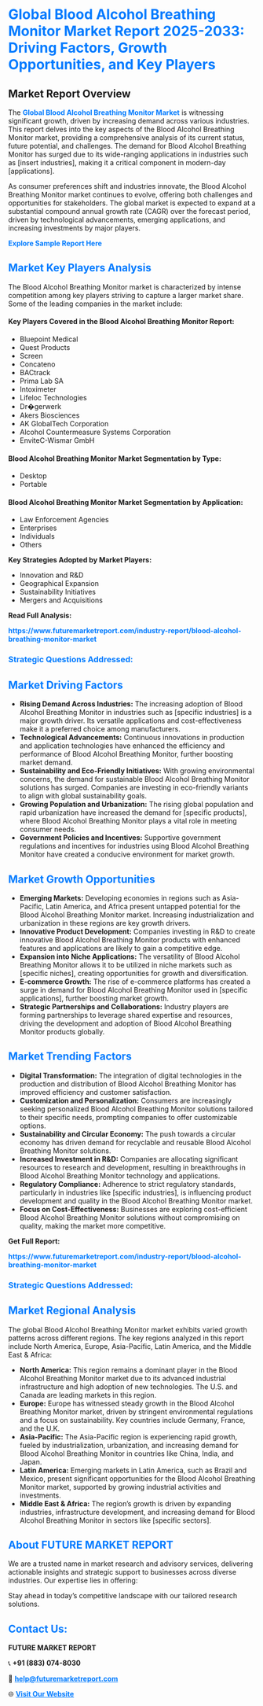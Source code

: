 <h1 style="color: #007BFF;">Global Blood Alcohol Breathing Monitor Market Report 2025-2033: Driving Factors, Growth Opportunities, and Key Players</h1>

<section id="overview">
<h2>Market Report Overview</h2>
<p>The <a href="https://www.futuremarketreport.com/industry-report/blood-alcohol-breathing-monitor-market" style="color: #007BFF; text-decoration: none;"><strong>Global Blood Alcohol Breathing Monitor Market</strong></a> is witnessing significant growth, driven by increasing demand across various industries. This report delves into the key aspects of the Blood Alcohol Breathing Monitor market, providing a comprehensive analysis of its current status, future potential, and challenges. The demand for Blood Alcohol Breathing Monitor has surged due to its wide-ranging applications in industries such as [insert industries], making it a critical component in modern-day [applications].</p>
<p>As consumer preferences shift and industries innovate, the Blood Alcohol Breathing Monitor market continues to evolve, offering both challenges and opportunities for stakeholders. The global market is expected to expand at a substantial compound annual growth rate (CAGR) over the forecast period, driven by technological advancements, emerging applications, and increasing investments by major players.</p>
</section>

<section id="overview">
<p><a href="https://www.futuremarketreport.com/request-sample/reportId=78766" style="color: #007BFF; text-decoration: none;"><strong>Explore Sample Report Here</strong></a></p>
</section>

<section id="key-players">
<h2 style="color: #007BFF;">Market Key Players Analysis</h2>
<p>The Blood Alcohol Breathing Monitor market is characterized by intense competition among key players striving to capture a larger market share. Some of the leading companies in the market include:</p>
<h4>Key Players Covered in the Blood Alcohol Breathing Monitor Report:</h4>
<ul><li>Bluepoint Medical</li><li>Quest Products</li><li>Screen</li><li>Concateno</li><li>BACtrack</li><li>Prima Lab SA</li><li>Intoximeter</li><li>Lifeloc Technologies</li><li>Dr�gerwerk</li><li>Akers Biosciences</li><li>AK GlobalTech Corporation</li><li>Alcohol Countermeasure Systems Corporation</li><li>EnviteC-Wismar GmbH</li></ul>
<h4>Blood Alcohol Breathing Monitor Market Segmentation by Type:</h4>
<ul><li>Desktop</li><li>Portable</li></ul>

<h4>Blood Alcohol Breathing Monitor Market Segmentation by Application:</h4>
<ul><li>Law Enforcement Agencies</li><li>Enterprises</li><li>Individuals</li><li>Others</li></ul>
<p><strong>Key Strategies Adopted by Market Players:</strong></p>
<ul>
<li>Innovation and R&D</li>
<li>Geographical Expansion</li>
<li>Sustainability Initiatives</li>
<li>Mergers and Acquisitions</li>
</ul>
</section>

<section>
<p><strong>Read Full Analysis: </strong></p><a href="https://www.futuremarketreport.com/industry-report/blood-alcohol-breathing-monitor-market" style="color: #007BFF; text-decoration: none;"><strong>https://www.futuremarketreport.com/industry-report/blood-alcohol-breathing-monitor-market</strong></a>
<h3 style="color: #007BFF;">Strategic Questions Addressed:</h3>
</section>

<section id="driving-factors">
<h2 style="color: #007BFF;">Market Driving Factors</h2>
<ul>
<li><strong>Rising Demand Across Industries:</strong> The increasing adoption of Blood Alcohol Breathing Monitor in industries such as [specific industries] is a major growth driver. Its versatile applications and cost-effectiveness make it a preferred choice among manufacturers.</li>
<li><strong>Technological Advancements:</strong> Continuous innovations in production and application technologies have enhanced the efficiency and performance of Blood Alcohol Breathing Monitor, further boosting market demand.</li>
<li><strong>Sustainability and Eco-Friendly Initiatives:</strong> With growing environmental concerns, the demand for sustainable Blood Alcohol Breathing Monitor solutions has surged. Companies are investing in eco-friendly variants to align with global sustainability goals.</li>
<li><strong>Growing Population and Urbanization:</strong> The rising global population and rapid urbanization have increased the demand for [specific products], where Blood Alcohol Breathing Monitor plays a vital role in meeting consumer needs.</li>
<li><strong>Government Policies and Incentives:</strong> Supportive government regulations and incentives for industries using Blood Alcohol Breathing Monitor have created a conducive environment for market growth.</li>
</ul>
</section>

<section id="growth-opportunities">
<h2 style="color: #007BFF;">Market Growth Opportunities</h2>
<ul>
<li><strong>Emerging Markets:</strong> Developing economies in regions such as Asia-Pacific, Latin America, and Africa present untapped potential for the Blood Alcohol Breathing Monitor market. Increasing industrialization and urbanization in these regions are key growth drivers.</li>
<li><strong>Innovative Product Development:</strong> Companies investing in R&D to create innovative Blood Alcohol Breathing Monitor products with enhanced features and applications are likely to gain a competitive edge.</li>
<li><strong>Expansion into Niche Applications:</strong> The versatility of Blood Alcohol Breathing Monitor allows it to be utilized in niche markets such as [specific niches], creating opportunities for growth and diversification.</li>
<li><strong>E-commerce Growth:</strong> The rise of e-commerce platforms has created a surge in demand for Blood Alcohol Breathing Monitor used in [specific applications], further boosting market growth.</li>
<li><strong>Strategic Partnerships and Collaborations:</strong> Industry players are forming partnerships to leverage shared expertise and resources, driving the development and adoption of Blood Alcohol Breathing Monitor products globally.</li>
</ul>
</section>

<section id="trending-factors">
<h2 style="color: #007BFF;">Market Trending Factors</h2>
<ul>
<li><strong>Digital Transformation:</strong> The integration of digital technologies in the production and distribution of Blood Alcohol Breathing Monitor has improved efficiency and customer satisfaction.</li>
<li><strong>Customization and Personalization:</strong> Consumers are increasingly seeking personalized Blood Alcohol Breathing Monitor solutions tailored to their specific needs, prompting companies to offer customizable options.</li>
<li><strong>Sustainability and Circular Economy:</strong> The push towards a circular economy has driven demand for recyclable and reusable Blood Alcohol Breathing Monitor solutions.</li>
<li><strong>Increased Investment in R&D:</strong> Companies are allocating significant resources to research and development, resulting in breakthroughs in Blood Alcohol Breathing Monitor technology and applications.</li>
<li><strong>Regulatory Compliance:</strong> Adherence to strict regulatory standards, particularly in industries like [specific industries], is influencing product development and quality in the Blood Alcohol Breathing Monitor market.</li>
<li><strong>Focus on Cost-Effectiveness:</strong> Businesses are exploring cost-efficient Blood Alcohol Breathing Monitor solutions without compromising on quality, making the market more competitive.</li>
</ul>
</section>

<section>
<p><strong>Get Full Report: </strong></p><a href="https://www.futuremarketreport.com/industry-report/blood-alcohol-breathing-monitor-market" style="color: #007BFF; text-decoration: none;"><strong>https://www.futuremarketreport.com/industry-report/blood-alcohol-breathing-monitor-market</strong></a>
<h3 style="color: #007BFF;">Strategic Questions Addressed:</h3>
</section>


<section id="regional-analysis">
<h2 style="color: #007BFF;">Market Regional Analysis</h2>
<p>The global Blood Alcohol Breathing Monitor market exhibits varied growth patterns across different regions. The key regions analyzed in this report include North America, Europe, Asia-Pacific, Latin America, and the Middle East & Africa:</p>
<ul>
<li><strong>North America:</strong> This region remains a dominant player in the Blood Alcohol Breathing Monitor market due to its advanced industrial infrastructure and high adoption of new technologies. The U.S. and Canada are leading markets in this region.</li>
<li><strong>Europe:</strong> Europe has witnessed steady growth in the Blood Alcohol Breathing Monitor market, driven by stringent environmental regulations and a focus on sustainability. Key countries include Germany, France, and the U.K.</li>
<li><strong>Asia-Pacific:</strong> The Asia-Pacific region is experiencing rapid growth, fueled by industrialization, urbanization, and increasing demand for Blood Alcohol Breathing Monitor in countries like China, India, and Japan.</li>
<li><strong>Latin America:</strong> Emerging markets in Latin America, such as Brazil and Mexico, present significant opportunities for the Blood Alcohol Breathing Monitor market, supported by growing industrial activities and investments.</li>
<li><strong>Middle East & Africa:</strong> The region’s growth is driven by expanding industries, infrastructure development, and increasing demand for Blood Alcohol Breathing Monitor in sectors like [specific sectors].</li>
</ul>
</section>

<footer>
<h2 style="color: #007BFF;">About FUTURE MARKET REPORT</h2>
<p>We are a trusted name in market research and advisory services, delivering actionable insights and strategic support to businesses across diverse industries. Our expertise lies in offering:</p>

<p>Stay ahead in today’s competitive landscape with our tailored research solutions.</p>

<h2 style="color: #007BFF;">Contact Us:</h2>
<p><strong>FUTURE MARKET REPORT</strong></p>
<p>📞 <strong>+91 (883) 074-8030</strong></p>
<p>📧 <strong><a href="mailto:help@futuremarketreport.com" style="color: #007BFF;">help@futuremarketreport.com</a></strong></p>
<p>🌐 <strong><a href="https://www.futuremarketreport.com/" style="color: #007BFF;">Visit Our Website</a></strong></p>
</footer>